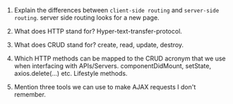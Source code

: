 1.  Explain the differences between `client-side routing` and `server-side routing`.
server side routing looks for a new page.

1.  What does HTTP stand for?
Hyper-text-transfer-protocol.

1.  What does CRUD stand for?
create, read, update, destroy.

1.  Which HTTP methods can be mapped to the CRUD acronym that we use when interfacing with APIs/Servers.
componentDidMount, setState, axios.delete(...) etc. Lifestyle methods.

1.  Mention three tools we can use to make AJAX requests
I don't remember.
